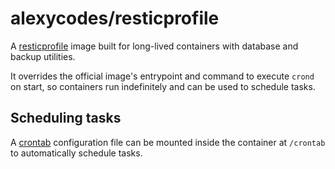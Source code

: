 # alexycodes/resticprofile

A [resticprofile](https://github.com/creativeprojects/resticprofile) image built for long-lived containers with database and backup utilities.

It overrides the official image's entrypoint and command to execute `crond` on start, so containers run indefinitely and can be used to schedule tasks.

## Scheduling tasks

A [crontab](https://linuxhandbook.com/crontab/) configuration file can be mounted inside the container at `/crontab` to automatically schedule tasks.
